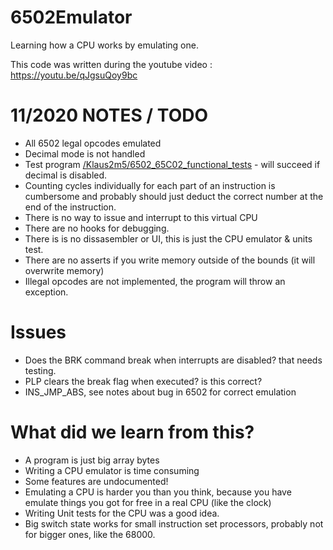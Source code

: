 # 6502Emulator
Learning how a CPU works by emulating one.

This code was written during the youtube video : https://youtu.be/qJgsuQoy9bc


# 11/2020 NOTES / TODO

* All 6502 legal opcodes emulated
* Decimal mode is not handled
* Test program [/Klaus2m5/6502_65C02_functional_tests](https://github.com/Klaus2m5/6502_65C02_functional_tests) - will succeed if decimal is disabled.
* Counting cycles individually for each part of an instruction is cumbersome and probably should just deduct the correct number at the end of the instruction.
* There is no way to issue and interrupt to this virtual CPU
* There are no hooks for debugging.
* There is is no dissasembler or UI, this is just the CPU emulator & units test.
* There are no asserts if you write memory outside of the bounds (it will overwrite memory)
* Illegal opcodes are not implemented, the program will throw an exception.

# Issues

* Does the BRK command break when interrupts are disabled? that needs testing.
* PLP clears the break flag when executed? is this correct?
* INS_JMP_ABS, see notes about bug in 6502 for correct emulation 


# What did we learn from this?

* A program is just big array bytes
* Writing a CPU emulator is time consuming
* Some features are undocumented!
* Emulating a CPU is harder you than you think, because you have emulate things you got for free in a real CPU (like the clock)
* Writing Unit tests for the CPU was a good idea.
* Big switch state works for small instruction set processors, probably not for bigger ones, like the 68000.
